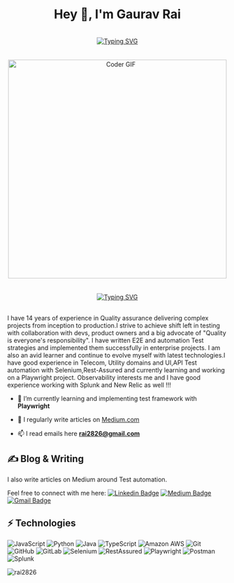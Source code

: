 <h1 align="center">Hey 👋, I'm Gaurav Rai</h1>

<br/>
<div align="center">
<a align="centre" href="https://git.io/typing-svg"><img src="https://readme-typing-svg.demolab.com?font=Fira+Code&weight=600&size=28&pause=1006&center=true&vCenter=true&width=435&lines=A+Curious+Quality+Engineer;Melbourne" alt="Typing SVG" /></a>
</div>
<br/>

<br/>
<div align="center">
<img src="https://media.giphy.com/media/SWoSkN6DxTszqIKEqv/giphy.gif" alt="Coder GIF" width="500" class="center">
</div>
<br/>
<br/>
<div align="center">
<a href="https://git.io/typing-svg"><img src="https://readme-typing-svg.demolab.com?font=Fira+Code&weight=600&size=26&pause=1006&center=true&vCenter=true&width=435&lines=Learn+Unlearn+Learn+%2C+Repeat" alt="Typing SVG" /></a>
</div>
<br/>

I have 14 years of experience in Quality assurance delivering complex projects from inception to production.I strive to achieve shift left in testing with collaboration with devs, product owners and a big advocate of "Quality is everyone's responsibility". I have written E2E and automation Test strategies and implemented them successfully in enterprise projects. I am also an avid learner and continue to evolve myself with latest technologies.I have good experience in Telecom, Utility domains and UI,API Test automation with Selenium,Rest-Assured and currently learning and working on a Playwright project. Observability interests me and I have good experience working with Splunk and New Relic as well !!!


- 🌱 I’m currently learning and implementing test framework with **Playwright**

- 📝 I regularly write articles on [Medium.com](Medium.com)

- 📫 I read emails here **rai2826@gmail.com**

## &#x270d; Blog & Writing
I also write articles on Medium around Test automation.

Feel free to connect with me here:
[![Linkedin Badge](https://img.shields.io/badge/-gauravrai-blue?style=flat-square&logo=Linkedin&logoColor=white&link=https://www.linkedin.com/in/gaurav-rai-quality-engineering)](https://www.linkedin.com/in/gaurav-rai-quality-engineering)
[![Medium Badge](https://img.shields.io/badge/-@rai2826-03a57a?style=flat-square&labelColor=000000&logo=Medium&link=https://medium.com/@rai2826/)](https://medium.com/@rai2826)
[![Gmail Badge](https://img.shields.io/badge/-rai2826@gmail.com-c14438?style=flat-square&logo=Gmail&logoColor=white&link=mailto:rai2826@gmail.com)](mailto:rai2826@gmail.com)

## ⚡ Technologies
![JavaScript](https://img.shields.io/badge/-JavaScript-black?style=flat-square&logo=javascript)
![Python](https://img.shields.io/badge/-Python-black?style=flat-square&logo=Python)
![Java](https://img.shields.io/badge/-java-E34A86?style=flat-square&logo=java)
![TypeScript](https://img.shields.io/badge/-TypeScript-007ACC?style=flat-square&logo=typescript)
![Amazon AWS](https://img.shields.io/badge/Amazon%20AWS-232F3E?style=flat-square&logo=amazon-aws)
![Git](https://img.shields.io/badge/-Git-black?style=flat-square&logo=git)
![GitHub](https://img.shields.io/badge/-GitHub-181717?style=flat-square&logo=github)
![GitLab](https://img.shields.io/badge/-GitLab-FCA121?style=flat-square&logo=gitlab)
![Selenium](https://img.shields.io/badge/-Selenium-black?style=flat-square&logo=Selenium)
![RestAssured](https://img.shields.io/badge/-RestAssured-E34A86?style=flat-square&logo=RestAssured)
![Playwright](https://img.shields.io/badge/-Playwright-green?style=flat-square&logo=Playwright)
![Postman](https://img.shields.io/badge/-Postman-orange?style=flat-square&logo=Postman)
![Splunk](https://img.shields.io/badge/-Splunk-black?style=flat-square&logo=Splunk)

<p><img align="center" src="https://github-readme-stats.vercel.app/api/top-langs?username=rai2826&show_icons=true&locale=en&layout=compact" alt="rai2826" /></p>
